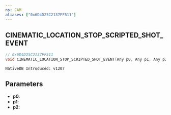 ```yaml
---
ns: CAM
aliases: ["0x6D4D25C2137FF511"]
---
```

## CINEMATIC_LOCATION_STOP_SCRIPTED_SHOT_EVENT

```c
// 0x6D4D25C2137FF511
void CINEMATIC_LOCATION_STOP_SCRIPTED_SHOT_EVENT(Any p0, Any p1, Any p2);
```

```
NativeDB Introduced: v1207
```

## Parameters
* **p0**:
* **p1**:
* **p2**:
